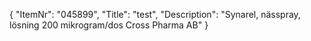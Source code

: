 {
  "ItemNr": "045899",
  "Title": "test",
  "Description": "Synarel, nässpray, lösning 200 mikrogram/dos Cross Pharma AB"
}